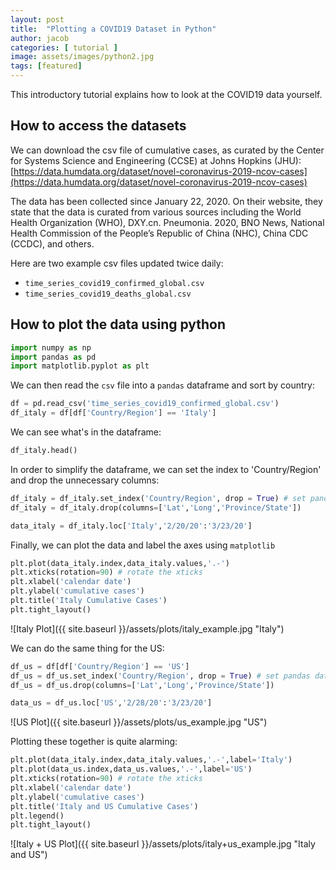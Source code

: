 ```yaml
---
layout: post
title:  "Plotting a COVID19 Dataset in Python"
author: jacob
categories: [ tutorial ]
image: assets/images/python2.jpg
tags: [featured]
---
```

This introductory tutorial explains how to look at the COVID19 data yourself.

## How to access the datasets

We can download the csv file of cumulative cases, as curated by the Center for Systems Science and Engineering (CCSE) at Johns Hopkins (JHU): [https://data.humdata.org/dataset/novel-coronavirus-2019-ncov-cases](https://data.humdata.org/dataset/novel-coronavirus-2019-ncov-cases)

The data has been collected since January 22, 2020. On their website, they state that the data is curated from various sources including the World Health Organization (WHO), DXY.cn. Pneumonia. 2020, BNO News, National Health Commission of the People’s Republic of China (NHC), China CDC (CCDC), and others.

Here are two example csv files updated twice daily:
* `time_series_covid19_confirmed_global.csv`
* `time_series_covid19_deaths_global.csv`

## How to plot the data using python

```python
import numpy as np
import pandas as pd
import matplotlib.pyplot as plt
```

We can then read the `csv` file into a `pandas` dataframe and sort by country:
```python
df = pd.read_csv('time_series_covid19_confirmed_global.csv')
df_italy = df[df['Country/Region'] == 'Italy']
```

We can see what's in the dataframe:
```python
df_italy.head()
```

In order to simplify the dataframe, we can set the index to 'Country/Region' and drop the unnecessary columns:

```python
df_italy = df_italy.set_index('Country/Region', drop = True) # set pandas dataframe index to country
df_italy = df_italy.drop(columns=['Lat','Long','Province/State'])

data_italy = df_italy.loc['Italy','2/20/20':'3/23/20']
```

Finally, we can plot the data and label the axes using `matplotlib`
```python
plt.plot(data_italy.index,data_italy.values,'.-')
plt.xticks(rotation=90) # rotate the xticks
plt.xlabel('calendar date')
plt.ylabel('cumulative cases')
plt.title('Italy Cumulative Cases')
plt.tight_layout()
```
![Italy Plot]({{ site.baseurl }}/assets/plots/italy_example.jpg "Italy")

We can do the same thing for the US:

```python
df_us = df[df['Country/Region'] == 'US']
df_us = df_us.set_index('Country/Region', drop = True) # set pandas dataframe index to country
df_us = df_us.drop(columns=['Lat','Long','Province/State'])

data_us = df_us.loc['US','2/28/20':'3/23/20']
```

![US Plot]({{ site.baseurl }}/assets/plots/us_example.jpg "US")

Plotting these together is quite alarming:

```python
plt.plot(data_italy.index,data_italy.values,'.-',label='Italy')
plt.plot(data_us.index,data_us.values,'.-',label='US')
plt.xticks(rotation=90) # rotate the xticks
plt.xlabel('calendar date')
plt.ylabel('cumulative cases')
plt.title('Italy and US Cumulative Cases')
plt.legend()
plt.tight_layout()
```

![Italy + US Plot]({{ site.baseurl }}/assets/plots/italy+us_example.jpg "Italy and US")
